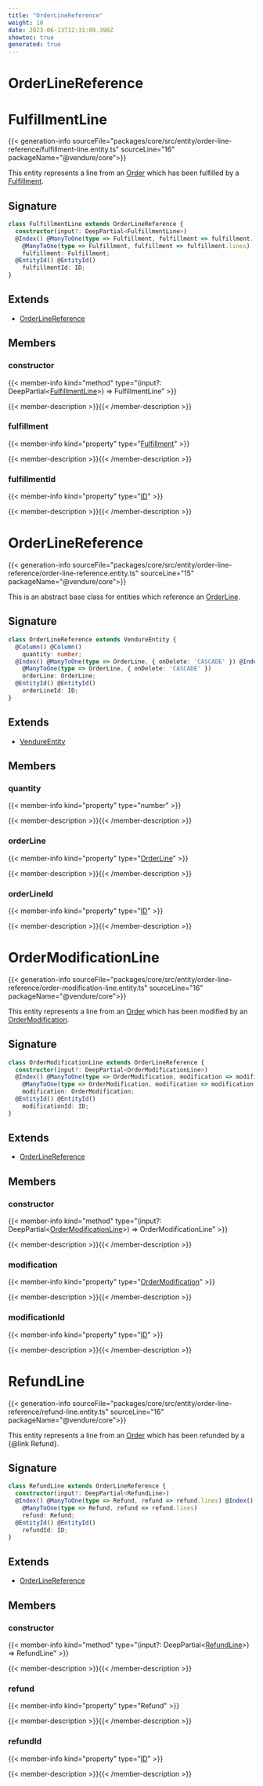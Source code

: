 ```yaml
---
title: "OrderLineReference"
weight: 10
date: 2023-06-13T12:31:09.390Z
showtoc: true
generated: true
---
```

<!-- This file was generated from the Vendure source. Do not modify. Instead, re-run the "docs:build" script -->

# OrderLineReference
<div class="symbol">


# FulfillmentLine

{{< generation-info sourceFile="packages/core/src/entity/order-line-reference/fulfillment-line.entity.ts" sourceLine="16" packageName="@vendure/core">}}

This entity represents a line from an <a href='/typescript-api/entities/order#order'>Order</a> which has been fulfilled by a <a href='/typescript-api/entities/fulfillment#fulfillment'>Fulfillment</a>.

## Signature

```TypeScript
class FulfillmentLine extends OrderLineReference {
  constructor(input?: DeepPartial<FulfillmentLine>)
  @Index() @ManyToOne(type => Fulfillment, fulfillment => fulfillment.lines) @Index()
    @ManyToOne(type => Fulfillment, fulfillment => fulfillment.lines)
    fulfillment: Fulfillment;
  @EntityId() @EntityId()
    fulfillmentId: ID;
}
```
## Extends

 * <a href='/typescript-api/entities/order-line-reference#orderlinereference'>OrderLineReference</a>


## Members

### constructor

{{< member-info kind="method" type="(input?: DeepPartial&#60;<a href='/typescript-api/entities/order-line-reference#fulfillmentline'>FulfillmentLine</a>&#62;) => FulfillmentLine"  >}}

{{< member-description >}}{{< /member-description >}}

### fulfillment

{{< member-info kind="property" type="<a href='/typescript-api/entities/fulfillment#fulfillment'>Fulfillment</a>"  >}}

{{< member-description >}}{{< /member-description >}}

### fulfillmentId

{{< member-info kind="property" type="<a href='/typescript-api/common/id#id'>ID</a>"  >}}

{{< member-description >}}{{< /member-description >}}


</div>
<div class="symbol">


# OrderLineReference

{{< generation-info sourceFile="packages/core/src/entity/order-line-reference/order-line-reference.entity.ts" sourceLine="15" packageName="@vendure/core">}}

This is an abstract base class for entities which reference an <a href='/typescript-api/entities/order-line#orderline'>OrderLine</a>.

## Signature

```TypeScript
class OrderLineReference extends VendureEntity {
  @Column() @Column()
    quantity: number;
  @Index() @ManyToOne(type => OrderLine, { onDelete: 'CASCADE' }) @Index()
    @ManyToOne(type => OrderLine, { onDelete: 'CASCADE' })
    orderLine: OrderLine;
  @EntityId() @EntityId()
    orderLineId: ID;
}
```
## Extends

 * <a href='/typescript-api/entities/vendure-entity#vendureentity'>VendureEntity</a>


## Members

### quantity

{{< member-info kind="property" type="number"  >}}

{{< member-description >}}{{< /member-description >}}

### orderLine

{{< member-info kind="property" type="<a href='/typescript-api/entities/order-line#orderline'>OrderLine</a>"  >}}

{{< member-description >}}{{< /member-description >}}

### orderLineId

{{< member-info kind="property" type="<a href='/typescript-api/common/id#id'>ID</a>"  >}}

{{< member-description >}}{{< /member-description >}}


</div>
<div class="symbol">


# OrderModificationLine

{{< generation-info sourceFile="packages/core/src/entity/order-line-reference/order-modification-line.entity.ts" sourceLine="16" packageName="@vendure/core">}}

This entity represents a line from an <a href='/typescript-api/entities/order#order'>Order</a> which has been modified by an <a href='/typescript-api/entities/order-modification#ordermodification'>OrderModification</a>.

## Signature

```TypeScript
class OrderModificationLine extends OrderLineReference {
  constructor(input?: DeepPartial<OrderModificationLine>)
  @Index() @ManyToOne(type => OrderModification, modification => modification.lines) @Index()
    @ManyToOne(type => OrderModification, modification => modification.lines)
    modification: OrderModification;
  @EntityId() @EntityId()
    modificationId: ID;
}
```
## Extends

 * <a href='/typescript-api/entities/order-line-reference#orderlinereference'>OrderLineReference</a>


## Members

### constructor

{{< member-info kind="method" type="(input?: DeepPartial&#60;<a href='/typescript-api/entities/order-line-reference#ordermodificationline'>OrderModificationLine</a>&#62;) => OrderModificationLine"  >}}

{{< member-description >}}{{< /member-description >}}

### modification

{{< member-info kind="property" type="<a href='/typescript-api/entities/order-modification#ordermodification'>OrderModification</a>"  >}}

{{< member-description >}}{{< /member-description >}}

### modificationId

{{< member-info kind="property" type="<a href='/typescript-api/common/id#id'>ID</a>"  >}}

{{< member-description >}}{{< /member-description >}}


</div>
<div class="symbol">


# RefundLine

{{< generation-info sourceFile="packages/core/src/entity/order-line-reference/refund-line.entity.ts" sourceLine="16" packageName="@vendure/core">}}

This entity represents a line from an <a href='/typescript-api/entities/order#order'>Order</a> which has been refunded by a {@link Refund}.

## Signature

```TypeScript
class RefundLine extends OrderLineReference {
  constructor(input?: DeepPartial<RefundLine>)
  @Index() @ManyToOne(type => Refund, refund => refund.lines) @Index()
    @ManyToOne(type => Refund, refund => refund.lines)
    refund: Refund;
  @EntityId() @EntityId()
    refundId: ID;
}
```
## Extends

 * <a href='/typescript-api/entities/order-line-reference#orderlinereference'>OrderLineReference</a>


## Members

### constructor

{{< member-info kind="method" type="(input?: DeepPartial&#60;<a href='/typescript-api/entities/order-line-reference#refundline'>RefundLine</a>&#62;) => RefundLine"  >}}

{{< member-description >}}{{< /member-description >}}

### refund

{{< member-info kind="property" type="Refund"  >}}

{{< member-description >}}{{< /member-description >}}

### refundId

{{< member-info kind="property" type="<a href='/typescript-api/common/id#id'>ID</a>"  >}}

{{< member-description >}}{{< /member-description >}}


</div>
